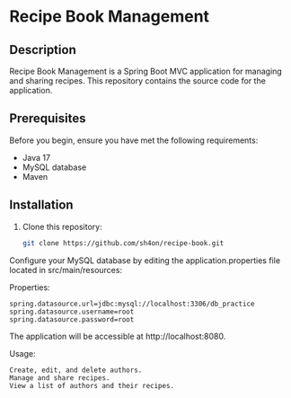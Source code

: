 # Recipe Book Management

## Description

Recipe Book Management is a Spring Boot MVC application for managing and sharing recipes. This repository contains the source code for the application.

## Prerequisites

Before you begin, ensure you have met the following requirements:

- Java 17
- MySQL database
- Maven

## Installation

1. Clone this repository:

   ```bash
   git clone https://github.com/sh4on/recipe-book.git

Configure your MySQL database by editing the application.properties file located in src/main/resources:

Properties:

    spring.datasource.url=jdbc:mysql://localhost:3306/db_practice
    spring.datasource.username=root
    spring.datasource.password=root


The application will be accessible at http://localhost:8080.

Usage:

    Create, edit, and delete authors.
    Manage and share recipes.
    View a list of authors and their recipes.